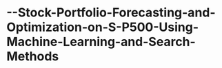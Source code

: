 # --Stock-Portfolio-Forecasting-and-Optimization-on-S-P500-Using-Machine-Learning-and-Search-Methods